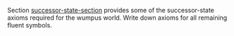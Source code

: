 

Section <a class="sectionRef" title="" href="#">successor-state-section</a>
provides some of the successor-state axioms required for the wumpus
world. Write down axioms for all remaining fluent symbols.
